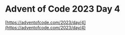 # Advent of Code 2023 Day 4

[https://adventofcode.com/2023/day/4](https://adventofcode.com/2023/day/4)